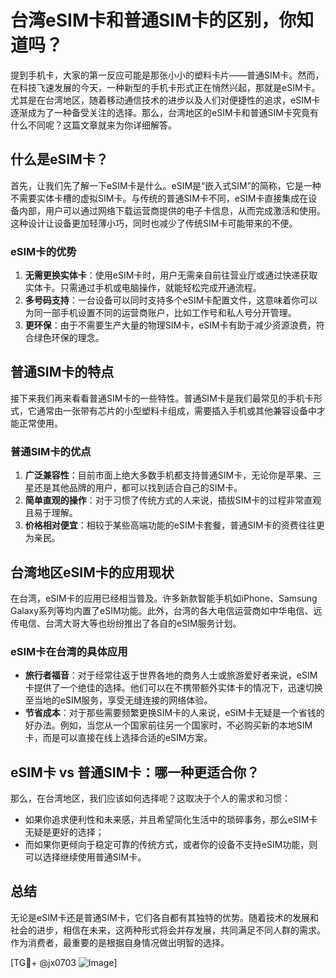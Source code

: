 # 台湾eSIM卡和普通SIM卡的区别，你知道吗？

提到手机卡，大家的第一反应可能是那张小小的塑料卡片——普通SIM卡。然而，在科技飞速发展的今天，一种新型的手机卡形式正在悄然兴起，那就是eSIM卡。尤其是在台湾地区，随着移动通信技术的进步以及人们对便捷性的追求，eSIM卡逐渐成为了一种备受关注的选择。那么，台湾地区的eSIM卡和普通SIM卡究竟有什么不同呢？这篇文章就来为你详细解答。

## 什么是eSIM卡？

首先，让我们先了解一下eSIM卡是什么。eSIM是“嵌入式SIM”的简称，它是一种不需要实体卡槽的虚拟SIM卡。与传统的普通SIM卡不同，eSIM卡直接集成在设备内部，用户可以通过网络下载运营商提供的电子卡信息，从而完成激活和使用。这种设计让设备更加轻薄小巧，同时也减少了传统SIM卡可能带来的不便。

### eSIM卡的优势

1. **无需更换实体卡**：使用eSIM卡时，用户无需亲自前往营业厅或通过快递获取实体卡。只需通过手机或电脑操作，就能轻松完成开通流程。
2. **多号码支持**：一台设备可以同时支持多个eSIM卡配置文件，这意味着你可以为同一部手机设置不同的运营商账户，比如工作号和私人号分开管理。
3. **更环保**：由于不需要生产大量的物理SIM卡，eSIM卡有助于减少资源浪费，符合绿色环保的理念。

## 普通SIM卡的特点

接下来我们再来看看普通SIM卡的一些特性。普通SIM卡是我们最常见的手机卡形式，它通常由一张带有芯片的小型塑料卡组成，需要插入手机或其他兼容设备中才能正常使用。

### 普通SIM卡的优点

1. **广泛兼容性**：目前市面上绝大多数手机都支持普通SIM卡，无论你是苹果、三星还是其他品牌的用户，都可以找到适合自己的SIM卡。
2. **简单直观的操作**：对于习惯了传统方式的人来说，插拔SIM卡的过程非常直观且易于理解。
3. **价格相对便宜**：相较于某些高端功能的eSIM卡套餐，普通SIM卡的资费往往更为亲民。

## 台湾地区eSIM卡的应用现状

在台湾，eSIM卡的应用已经相当普及。许多新款智能手机如iPhone、Samsung Galaxy系列等均内置了eSIM功能。此外，台湾的各大电信运营商如中华电信、远传电信、台湾大哥大等也纷纷推出了各自的eSIM服务计划。

### eSIM卡在台湾的具体应用

- **旅行者福音**：对于经常往返于世界各地的商务人士或旅游爱好者来说，eSIM卡提供了一个绝佳的选择。他们可以在不携带额外实体卡的情况下，迅速切换至当地的eSIM服务，享受无缝连接的网络体验。
- **节省成本**：对于那些需要频繁更换SIM卡的人来说，eSIM卡无疑是一个省钱的好办法。例如，当您从一个国家前往另一个国家时，不必购买新的本地SIM卡，而是可以直接在线上选择合适的eSIM方案。

## eSIM卡 vs 普通SIM卡：哪一种更适合你？

那么，在台湾地区，我们应该如何选择呢？这取决于个人的需求和习惯：

- 如果你追求便利性和未来感，并且希望简化生活中的琐碎事务，那么eSIM卡无疑是更好的选择；
- 而如果你更倾向于稳定可靠的传统方式，或者你的设备不支持eSIM功能，则可以选择继续使用普通SIM卡。

## 总结

无论是eSIM卡还是普通SIM卡，它们各自都有其独特的优势。随着技术的发展和社会的进步，相信在未来，这两种形式将会并存发展，共同满足不同人群的需求。作为消费者，最重要的是根据自身情况做出明智的选择。

[TG💪+ @jx0703 ![Image](https://github.com/user-attachments/assets/dbca1d08-cadb-493c-b0ec-ad6f7a83f270)]